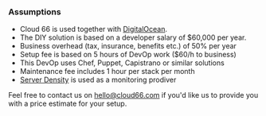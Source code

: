 
### Assumptions

*   Cloud 66 is used together with [DigitalOcean](http://digitalocean.com).
*   The DIY solution is based on a developer salary of $60,000 per year.
*   Business overhead (tax, insurance, benefits etc.) of 50% per year
*   Setup fee is based on 5 hours of DevOp work ($60/h to business)
*   This DevOp uses Chef, Puppet, Capistrano or similar solutions
*   Maintenance fee includes 1 hour per stack per month
*   [Server Density](http://www.serverdensity.com/) is used as a monitoring prodiver



Feel free to contact us on [hello@cloud66.com](mailto:hello@cloud66.com) if you'd like us to provide you with a price estimate for your setup.
